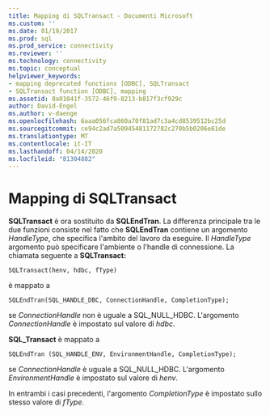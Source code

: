 ```yaml
---
title: Mapping di SQLTransact - Documenti Microsoft
ms.custom: ''
ms.date: 01/19/2017
ms.prod: sql
ms.prod_service: connectivity
ms.reviewer: ''
ms.technology: connectivity
ms.topic: conceptual
helpviewer_keywords:
- mapping deprecated functions [ODBC], SQLTransact
- SQLTransact function [ODBC], mapping
ms.assetid: 8a01041f-3572-46f9-8213-b817f3cf929c
author: David-Engel
ms.author: v-daenge
ms.openlocfilehash: 6aaa056fca860a70f81ad7c3a4cd8539512bc25d
ms.sourcegitcommit: ce94c2ad7a50945481172782c270b5b0206e61de
ms.translationtype: MT
ms.contentlocale: it-IT
ms.lasthandoff: 04/14/2020
ms.locfileid: "81304882"
---
```

# <a name="sqltransact-mapping"></a>Mapping di SQLTransact
**SQLTransact** è ora sostituito da **SQLEndTran**. La differenza principale tra le due funzioni consiste nel fatto che **SQLEndTran** contiene un argomento *HandleType*, che specifica l'ambito del lavoro da eseguire. Il *HandleType* argomento può specificare l'ambiente o l'handle di connessione. La chiamata seguente a **SQLTransact:**  
  
```  
SQLTransact(henv, hdbc, fType)  
```  
  
 è mappato a  
  
```  
SQLEndTran(SQL_HANDLE_DBC, ConnectionHandle, CompletionType);  
```  
  
 se *ConnectionHandle* non è uguale a SQL_NULL_HDBC. L'argomento *ConnectionHandle* è impostato sul valore di *hdbc*.  
  
 **SQL_Transact** è mappato a  
  
```  
SQLEndTran (SQL_HANDLE_ENV, EnvironmentHandle, CompletionType);  
```  
  
 se *ConnectionHandle* è uguale a SQL_NULL_HDBC. L'argomento *EnvironmentHandle* è impostato sul valore di *henv*.  
  
 In entrambi i casi precedenti, l'argomento *CompletionType* è impostato sullo stesso valore di *fType*.
